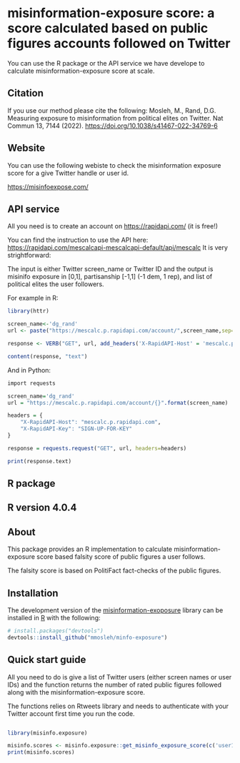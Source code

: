 # misinformation-exposure score: a score calculated based on public figures accounts followed on Twitter
You can use the R package or the API service we have develope to calculate misinformation-exposure score at scale.

## Citation
If you use our method please cite the following:
Mosleh, M., Rand, D.G. Measuring exposure to misinformation from political elites on Twitter. Nat Commun 13, 7144 (2022). https://doi.org/10.1038/s41467-022-34769-6

## Website
You can use the following webiste to check the misinformation exposure score for a give Twitter handle or user id.

https://misinfoexpose.com/

## API service
All you need is to create an account on https://rapidapi.com/ (it is free!)

You can find the instruction to use the API here: https://rapidapi.com/mescalcapi-mescalcapi-default/api/mescalc
It is very strightforward: 

The input is either Twitter screen_name or Twitter ID and the output is misinifo exposure in [0,1], partisanship [-1,1] (-1 dem, 1 rep), and list of political elites the user followers.

For example in R:
``` r
library(httr)

screen_name<-'dg_rand'
url <- paste("https://mescalc.p.rapidapi.com/account/",screen_name,sep='')

response <- VERB("GET", url, add_headers('X-RapidAPI-Host' = 'mescalc.p.rapidapi.com', 'X-RapidAPI-Key' = 'SIGN-UP-FOR-KEY'), content_type("application/octet-stream"))

content(response, "text")
```

And in Python:
``` r
import requests

screen_name='dg_rand'
url = "https://mescalc.p.rapidapi.com/account/{}".format(screen_name)

headers = {
	"X-RapidAPI-Host": "mescalc.p.rapidapi.com",
	"X-RapidAPI-Key": "SIGN-UP-FOR-KEY"
}

response = requests.request("GET", url, headers=headers)

print(response.text)
```

## R package
## R version 4.0.4

## About

This package provides an R implementation to calculate misinformation-exposure score based falsity score of public figures a user follows.

The falsity score is based on PolitiFact fact-checks of the public figures.

## Installation

The development version of the
[misinformation-exoposure](https://github.com/mmosleh/minfo-exposure) library can be
installed in [R](https://r-project.org) with the following:

``` r
# install.packages("devtools")
devtools::install_github("mmosleh/minfo-exposure")
```

## Quick start guide

All you need to do is give a list of Twitter users (either screen names or user IDs) and the function returns the number of rated public figures followed along with the misinformation-exposure score. 

The functions relies on Rtweets library and needs to authenticate with your Twitter account first time you run the code.

``` r

library(misinfo.exposure)

misinfo.scores <- misinfo.exposure::get_misinfo_exposure_score(c('user1','user2'))
print(misinfo.scores)
```

